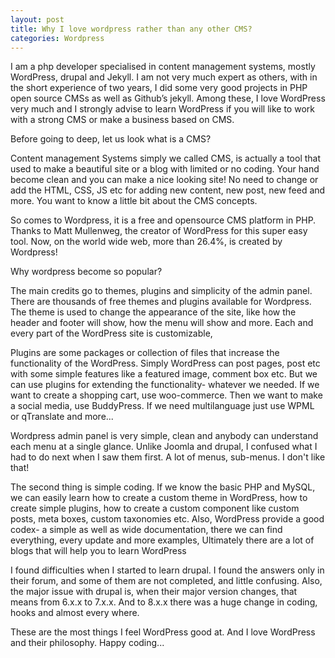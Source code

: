 ```yaml
---
layout: post
title: Why I love wordpress rather than any other CMS?
categories: Wordpress
---
```

I am a php developer specialised in content management systems, mostly WordPress, drupal and Jekyll. I am not very much expert as others, with in the short experience of two years, I did some very good projects in PHP open source CMSs as well as Github’s jekyll. Among these, I love WordPress very much and I strongly advise to learn WordPress if you will like to work with a strong CMS or make a business based on CMS.

Before going to deep, let us look what is a CMS?

Content management Systems simply we called CMS, is actually a tool that used to make a beautiful site or a blog with limited or no coding. Your hand become clean and you can make a nice looking site! No need to change or add the HTML, CSS, JS etc for adding new content, new post, new feed and more. You want to know a little bit about the CMS concepts.

So comes to Wordpress, it is a free and opensource CMS platform in PHP. Thanks to Matt Mullenweg, the creator of WordPress for this super easy tool. Now, on the world wide web, more than 26.4%, is created by Wordpress!

Why wordpress become so popular?

The main credits go to themes, plugins and simplicity of the admin panel. There are thousands of free themes and plugins available for Wordpress. The theme is used to change the appearance of the site, like how the header and footer will show, how the menu will show and more. Each and every part of the WordPress site is customizable,

Plugins are some packages or collection of files that increase the functionality of the WordPress. Simply WordPress can post pages, post etc with some simple features like a featured image, comment box etc. But we can use plugins for extending the functionality- whatever we needed. If we want to create a shopping cart, use woo-commerce. Then we want to make a social media, use BuddyPress. If we need multilanguage just use WPML or qTranslate and more...

Wordpress admin panel is very simple, clean and anybody can understand each menu at a single glance. Unlike Joomla and drupal, I confused what I had to do next when I saw them first. A lot of menus, sub-menus. I don't like that!

The second thing is simple coding. If we know the basic PHP and MySQL, we can easily learn how to create a custom theme in WordPress, how to create simple plugins, how to create a custom component like custom posts, meta boxes, custom taxonomies etc. Also, WordPress provide a good codex- a simple as well as wide documentation, there we can find everything, every update and more examples, Ultimately there are a lot of blogs that will help you to learn WordPress

I found difficulties when I started to learn drupal. I found the answers only in their forum, and some of them are not completed, and little confusing. Also, the major issue with drupal is, when their major version changes, that means from 6.x.x to 7.x.x. And to 8.x.x there was a huge change in coding, hooks and almost every where.

These are the most things I feel WordPress good at. And I love WordPress and their philosophy. Happy coding...